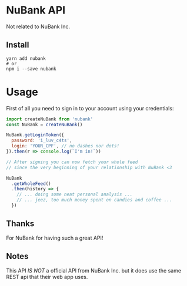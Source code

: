 NuBank API
==========

Not related to NuBank Inc.

## Install
```
yarn add nubank
# or
npm i --save nubank
```

# Usage
First of all you need to sign in to your account using your credentials:

```js
import createNuBank from 'nubank'
const NuBank = createNuBank()

NuBank.getLoginToken({
  password: 'i_luv_c4ts',
  login: 'YOUR_CPF', // no dashes nor dots!
}).then(r => console.log(`I'm in!`))

// After signing you can now fetch your whole feed
// since the very beginning of your relationship with NuBank <3

NuBank
  .getWholeFeed()
  .then(history => {
    // ... doing some neat personal analysis ...
    // ... jeez, too much money spent on candies and coffee ...
  })
```

## Thanks
For NuBank for having such a great API! 

## Notes
This API _IS NOT_ a official API from NuBank Inc. but it does use the same REST api that
their web app uses.
